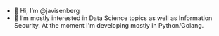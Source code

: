 - 👋 Hi, I’m @javisenberg
- 👀 I’m mostly interested in Data Science topics as well as Information Security. At the moment I'm developing mostly in Python/Golang.
